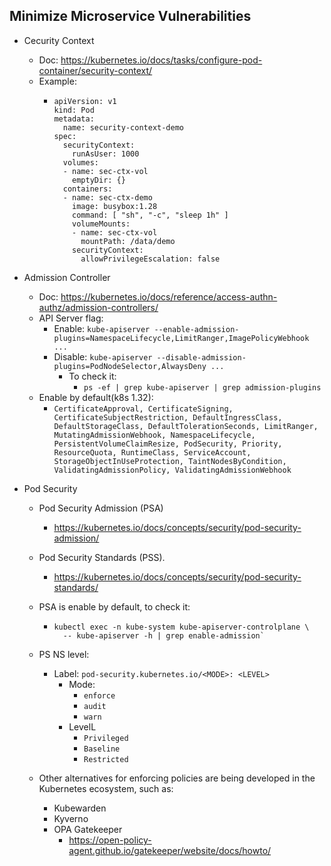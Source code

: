## Minimize Microservice Vulnerabilities

- Cecurity Context
  - Doc: <https://kubernetes.io/docs/tasks/configure-pod-container/security-context/>
  - Example:
    - ```
      apiVersion: v1
      kind: Pod
      metadata:
        name: security-context-demo
      spec:
        securityContext:
          runAsUser: 1000
        volumes:
        - name: sec-ctx-vol
          emptyDir: {}
        containers:
        - name: sec-ctx-demo
          image: busybox:1.28
          command: [ "sh", "-c", "sleep 1h" ]
          volumeMounts:
          - name: sec-ctx-vol
            mountPath: /data/demo
          securityContext:
            allowPrivilegeEscalation: false
      ```

- Admission Controller
  - Doc: <https://kubernetes.io/docs/reference/access-authn-authz/admission-controllers/>
  - API Server flag:
    - Enable: `kube-apiserver --enable-admission-plugins=NamespaceLifecycle,LimitRanger,ImagePolicyWebhook ...`
    - Disable: `kube-apiserver --disable-admission-plugins=PodNodeSelector,AlwaysDeny ...`
      - To check it:
        - `ps -ef | grep kube-apiserver | grep admission-plugins`
  - Enable by default(k8s 1.32):
    - `CertificateApproval, CertificateSigning, CertificateSubjectRestriction, DefaultIngressClass, DefaultStorageClass, DefaultTolerationSeconds, LimitRanger, MutatingAdmissionWebhook, NamespaceLifecycle, PersistentVolumeClaimResize, PodSecurity, Priority, ResourceQuota, RuntimeClass, ServiceAccount, StorageObjectInUseProtection, TaintNodesByCondition, ValidatingAdmissionPolicy, ValidatingAdmissionWebhook`


- Pod Security
  - Pod Security Admission (PSA)
    - <https://kubernetes.io/docs/concepts/security/pod-security-admission/>
  - Pod Security Standards (PSS).
    - <https://kubernetes.io/docs/concepts/security/pod-security-standards/>
  
  - PSA is enable by default, to check it:
    - ```
      kubectl exec -n kube-system kube-apiserver-controlplane \
        -- kube-apiserver -h | grep enable-admission`
      ```
  - PS NS level:
    - Label: `pod-security.kubernetes.io/<MODE>: <LEVEL>`
      - Mode:
        - `enforce`
        - `audit`
        - `warn`
      - LevelL
        - `Privileged`
        - `Baseline`
        - `Restricted`

  - Other alternatives for enforcing policies are being developed in the Kubernetes ecosystem, such as:
    - Kubewarden
    - Kyverno
    - OPA Gatekeeper
      - <https://open-policy-agent.github.io/gatekeeper/website/docs/howto/>
